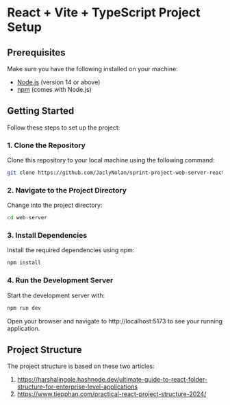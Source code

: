 # React + Vite + TypeScript Project Setup

## Prerequisites

Make sure you have the following installed on your machine:

- [Node.js](https://nodejs.org/) (version 14 or above)
- [npm](https://www.npmjs.com/) (comes with Node.js)

## Getting Started

Follow these steps to set up the project:

### 1. Clone the Repository

Clone this repository to your local machine using the following command:

```sh
git clone https://github.com/JaclyNolan/sprint-project-web-server-react
```

### 2. Navigate to the Project Directory
Change into the project directory:

```sh
cd web-server
```

### 3. Install Dependencies
Install the required dependencies using npm:

```sh
npm install
```
### 4. Run the Development Server
Start the development server with:

```sh
npm run dev
```
Open your browser and navigate to http://localhost:5173 to see your running application.

## Project Structure

The project structure is based on these two articles:
1. https://harshalingole.hashnode.dev/ultimate-guide-to-react-folder-structure-for-enterprise-level-applications
2. https://www.tiepphan.com/practical-react-project-structure-2024/ 